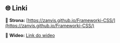 ## 🌐 Linki

🔗 **Strona:** [https://zanvis.github.io/Frameworki-CSS/](https://zanvis.github.io/Frameworki-CSS/)

🎥 **Wideo:** [Link do wideo](https://vistulaedu-my.sharepoint.com/:v:/g/personal/apiwowa4_stu_vistula_edu_pl/ESbnbSC4r9pAgcPjOiRcdGAB-cwgK9cBkd8zSknqODFXDw?nav=eyJyZWZlcnJhbEluZm8iOnsicmVmZXJyYWxBcHAiOiJPbmVEcml2ZUZvckJ1c2luZXNzIiwicmVmZXJyYWxBcHBQbGF0Zm9ybSI6IldlYiIsInJlZmVycmFsTW9kZSI6InZpZXciLCJyZWZlcnJhbFZpZXciOiJNeUZpbGVzTGlua0NvcHkifX0&e=FQEfhP)
